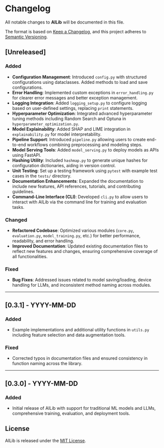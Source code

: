 # Changelog

All notable changes to **AILib** will be documented in this file.

The format is based on [Keep a Changelog](https://keepachangelog.com/en/1.0.0/), and this project adheres to [Semantic Versioning](https://semver.org/spec/v2.0.0.html).

## [Unreleased]

### Added

- **Configuration Management**: Introduced `config.py` with structured configurations using dataclasses. Added methods to load and save configurations.
- **Error Handling**: Implemented custom exceptions in `error_handling.py` for clearer error messages and better exception management.
- **Logging Integration**: Added `logging_setup.py` to configure logging based on user-defined settings, replacing `print` statements.
- **Hyperparameter Optimization**: Integrated advanced hyperparameter tuning methods including Random Search and Optuna in `hyperparameter_optimization.py`.
- **Model Explainability**: Added SHAP and LIME integration in `explainability.py` for model interpretability.
- **Pipeline Support**: Introduced `pipeline.py` allowing users to create end-to-end workflows combining preprocessing and modeling steps.
- **Model Serving Tools**: Added `model_serving.py` to deploy models as APIs using FastAPI.
- **Hashing Utility**: Included `hashmap.py` to generate unique hashes for configuration dictionaries, aiding in version control.
- **Unit Testing**: Set up a testing framework using `pytest` with example test cases in the `tests/` directory.
- **Documentation Enhancements**: Expanded the documentation to include new features, API references, tutorials, and contributing guidelines.
- **Command-Line Interface (CLI)**: Developed `cli.py` to allow users to interact with AILib via the command line for training and evaluation tasks.

### Changed

- **Refactored Codebase**: Optimized various modules (`core.py`, `evaluation.py`, `model_training.py`, etc.) for better performance, readability, and error handling.
- **Improved Documentation**: Updated existing documentation files to reflect new features and changes, ensuring comprehensive coverage of all functionalities.

### Fixed

- **Bug Fixes**: Addressed issues related to model saving/loading, device handling for LLMs, and inconsistent method naming across modules.

---

## [0.3.1] - YYYY-MM-DD

### Added

- Example implementations and additional utility functions in `utils.py` including feature selection and data augmentation tools.

### Fixed

- Corrected typos in documentation files and ensured consistency in function naming across the library.

---

## [0.3.0] - YYYY-MM-DD

### Added

- Initial release of AILib with support for traditional ML models and LLMs, comprehensive training, evaluation, and deployment tools.

## License

AILib is released under the [MIT License](https://github.com/Caua-ferraz/ailib/blob/main/LICENSE).
